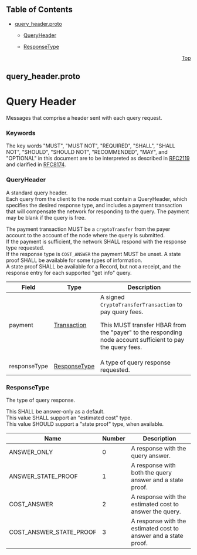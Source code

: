 ## Table of Contents

- [query_header.proto](#query_header-proto)
    - [QueryHeader](#proto-QueryHeader)
  
    - [ResponseType](#proto-ResponseType)
  



<a name="query_header-proto"></a>
<p align="right"><a href="#top">Top</a></p>

## query_header.proto
# Query Header
Messages that comprise a header sent with each query request.

### Keywords
The key words "MUST", "MUST NOT", "REQUIRED", "SHALL", "SHALL NOT",
"SHOULD", "SHOULD NOT", "RECOMMENDED", "MAY", and "OPTIONAL" in this
document are to be interpreted as described in
[RFC2119](https://www.ietf.org/rfc/rfc2119) and clarified in
[RFC8174](https://www.ietf.org/rfc/rfc8174).


<a name="proto-QueryHeader"></a>

### QueryHeader
A standard query header.<br/>
Each query from the client to the node must contain a QueryHeader, which
specifies the desired response type, and includes a payment transaction
that will compensate the network for responding to the query.
The payment may be blank if the query is free.

The payment transaction MUST be a `cryptoTransfer` from the payer account
to the account of the node where the query is submitted.<br/>
If the payment is sufficient, the network SHALL respond with the response
type requested.<br/>
If the response type is `COST_ANSWER` the payment MUST be unset.
A state proof SHALL be available for some types of information.<br/>
A state proof SHALL be available for a Record, but not a receipt, and the
response entry for each supported "get info" query.


| Field | Type | Description |
| ----- | ---- | ----------- |
| payment | [Transaction](#proto-Transaction) | A signed `CryptoTransferTransaction` to pay query fees. <p> This MUST transfer HBAR from the "payer" to the responding node account sufficient to pay the query fees. |
| responseType | [ResponseType](#proto-ResponseType) | A type of query response requested. |





 <!-- end messages -->


<a name="proto-ResponseType"></a>

### ResponseType
The type of query response.<br/>

This SHALL be answer-only as a default.<br/>
This value SHALL support an "estimated cost" type.<br/>
This value SHOULD support a "state proof" type, when available.

| Name | Number | Description |
| ---- | ------ | ----------- |
| ANSWER_ONLY | 0 | A response with the query answer. |
| ANSWER_STATE_PROOF | 1 | A response with both the query answer and a state proof. |
| COST_ANSWER | 2 | A response with the estimated cost to answer the query. |
| COST_ANSWER_STATE_PROOF | 3 | A response with the estimated cost to answer and a state proof. |


 <!-- end enums -->

 <!-- end HasExtensions -->

 <!-- end services -->



